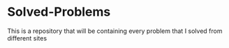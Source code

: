 # Solved-Problems
This is a repository that will be containing every problem that I solved from different sites
